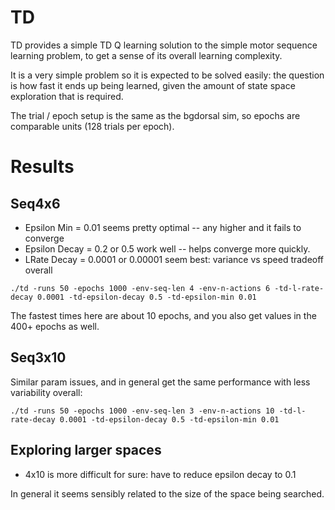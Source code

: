 # TD 

TD provides a simple TD Q learning solution to the simple motor sequence learning problem, to get a sense of its overall learning complexity.

It is a very simple problem so it is expected to be solved easily: the question is how fast it ends up being learned, given the amount of state space exploration that is required.

The trial / epoch setup is the same as the bgdorsal sim, so epochs are comparable units (128 trials per epoch).

# Results

## Seq4x6

* Epsilon Min = 0.01 seems pretty optimal -- any higher and it fails to converge
* Epsilon Decay = 0.2 or 0.5 work well -- helps converge more quickly.
* LRate Decay = 0.0001 or 0.00001 seem best: variance vs speed tradeoff overall

```
./td -runs 50 -epochs 1000 -env-seq-len 4 -env-n-actions 6 -td-l-rate-decay 0.0001 -td-epsilon-decay 0.5 -td-epsilon-min 0.01
```

The fastest times here are about 10 epochs, and you also get values in the 400+ epochs as well. 

## Seq3x10

Similar param issues, and in general get the same performance with less variability overall:

```
./td -runs 50 -epochs 1000 -env-seq-len 3 -env-n-actions 10 -td-l-rate-decay 0.0001 -td-epsilon-decay 0.5 -td-epsilon-min 0.01
```

## Exploring larger spaces

* 4x10 is more difficult for sure: have to reduce epsilon decay to 0.1

In general it seems sensibly related to the size of the space being searched.


